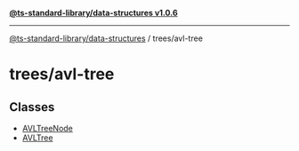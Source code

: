 [**@ts-standard-library/data-structures v1.0.6**](../../README.md)

***

[@ts-standard-library/data-structures](../../modules.md) / trees/avl-tree

# trees/avl-tree

## Classes

- [AVLTreeNode](classes/AVLTreeNode.md)
- [AVLTree](classes/AVLTree.md)
